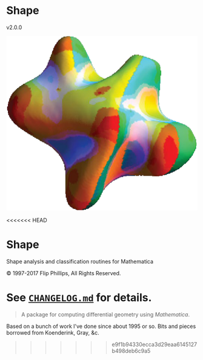 # Shape

v2.0.0

![](icon.png)

<<<<<<< HEAD
# Shape
Shape analysis and classification routines for Mathematica

© 1997-2017 Flip Phillips, All Rights Reserved.

See [`CHANGELOG.md`](CHANGELOG.md) for details.
=======
> A package for computing differential geometry using _Mathematica_.

Based on a bunch of work I've done since about 1995 or so. Bits and pieces borrowed from Koenderink, Gray, &c.
>>>>>>> e9f1b94330ecca3d29eaa6145127b498deb6c9a5
